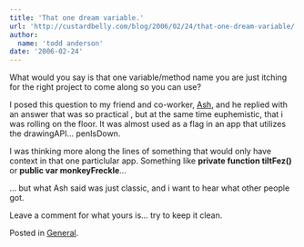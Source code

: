 ```yaml
---
title: 'That one dream variable.'
url: 'http://custardbelly.com/blog/2006/02/24/that-one-dream-variable/'
author:
  name: 'todd anderson'
date: '2006-02-24'
---
```


What would you say is that one variable/method name you are just itching for the right project to come along so you can use?

I posed this question to my friend and co-worker, [Ash](http://www.razorberry.com/blog), and he replied with an answer that was so practical , but at the same time euphemistic, that i was rolling on the floor. It was almost used as a flag in an app that utilizes the drawingAPI… penIsDown. 

I was thinking more along the lines of something that would only have context in that one particlular app. Something like **private function tiltFez()** or **public var monkeyFreckle**…

… but what Ash said was just classic, and i want to hear what other people got.

Leave a comment for what yours is… try to keep it clean.

Posted in [General](http://custardbelly.com/blog/category/general/).
